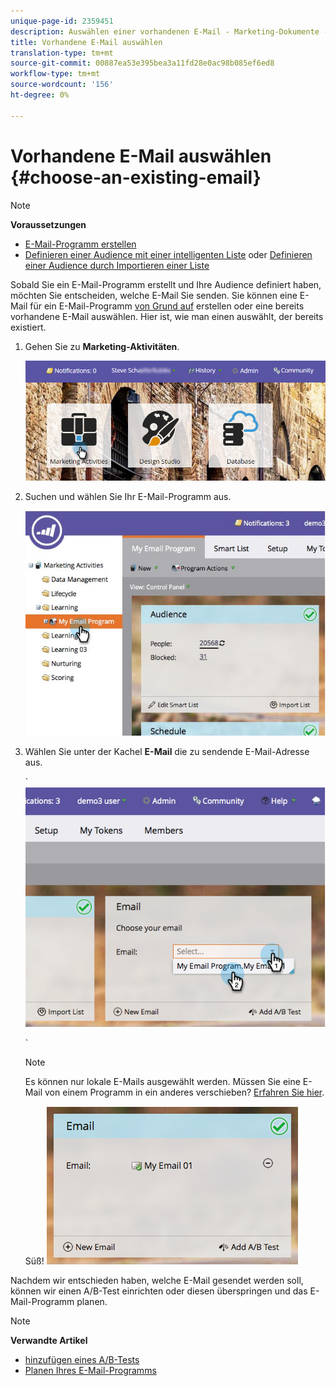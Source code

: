 ```yaml
---
unique-page-id: 2359451
description: Auswählen einer vorhandenen E-Mail - Marketing-Dokumente - Produktdokumentation
title: Vorhandene E-Mail auswählen
translation-type: tm+mt
source-git-commit: 00887ea53e395bea3a11fd28e0ac98b085ef6ed8
workflow-type: tm+mt
source-wordcount: '156'
ht-degree: 0%

---
```



# Vorhandene E-Mail auswählen {#choose-an-existing-email}

>[!NOTE]
>
>**Voraussetzungen**
>
>* [E-Mail-Programm erstellen](../../../../product-docs/email-marketing/email-programs/creating-an-email-program/create-an-email-program.md)
>* [Definieren einer Audience mit einer intelligenten Liste](../../../../product-docs/email-marketing/email-programs/managing-people-in-email-programs/define-an-audience-with-a-smart-list.md) oder [Definieren einer Audience durch Importieren einer Liste](../../../../product-docs/email-marketing/email-programs/managing-people-in-email-programs/define-an-audience-by-importing-a-list.md)

>



Sobald Sie ein E-Mail-Programm [](../../../../product-docs/email-marketing/email-programs/creating-an-email-program/create-an-email-program.md) erstellt und Ihre Audience definiert haben, möchten Sie entscheiden, welche E-Mail Sie senden. Sie können eine E-Mail für ein E-Mail-Programm [von Grund auf](create-an-email-for-an-email-program.md) erstellen oder eine bereits vorhandene E-Mail auswählen. Hier ist, wie man einen auswählt, der bereits existiert.

1. Gehen Sie zu **Marketing-Aktivitäten**.

   ![](assets/login-marketing-activities.png)

1. Suchen und wählen Sie Ihr E-Mail-Programm aus.

   ![](assets/selectemailprogram.jpg)

1. Wählen Sie unter der Kachel **E-Mail** die zu sendende E-Mail-Adresse aus.

   ` ![](assets/image2014-9-12-11-3a28-3a10.png)

   `

   >[!NOTE]
   >
   >Es können nur lokale E-Mails ausgewählt werden. Müssen Sie eine E-Mail von einem Programm in ein anderes verschieben? [Erfahren Sie hier](move-an-email.md).

   Süß!   ![](assets/image2014-9-12-11-3a28-3a51.png)

Nachdem wir entschieden haben, welche E-Mail gesendet werden soll, können wir einen A/B-Test einrichten oder diesen überspringen und das E-Mail-Programm planen.

>[!NOTE]
>
>**Verwandte Artikel**
>
>* [hinzufügen eines A/B-Tests](email-test-a-b-test/add-an-a-b-test.md)
>* [Planen Ihres E-Mail-Programms](schedule-your-email-program.md)

>



